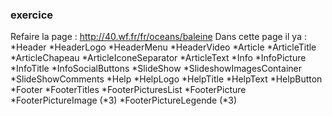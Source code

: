 ### exercice
Refaire la page : http://40.wf.fr/fr/oceans/baleine
Dans cette page il ya :
  *Header
    *HeaderLogo
    *HeaderMenu
    *HeaderVideo
  *Article
    *ArticleTitle
    *ArticleChapeau
    *ArticleIconeSeparator
    *ArticleText
  *Info
    *InfoPicture
    *InfoTitle
    *InfoSocialButtons
  *SlideShow
    *SlideshowImagesContainer
    *SlideShowComments
  *Help
    *HelpLogo
    *HelpTitle
    *HelpText
    *HelpButton
  *Footer
    *FooterTitles
    *FooterPicturesList
      *FooterPicture
      *FooterPictureImage (*3)
      *FooterPictureLegende (*3)
